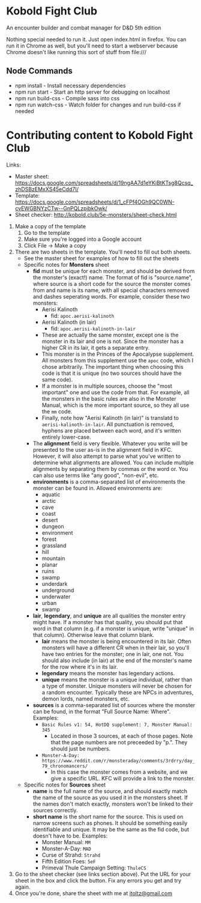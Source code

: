 Kobold Fight Club
=================

An encounter builder and combat manager for D&D 5th edition

Nothing special needed to run it. Just open index.html in firefox. You can run it in Chrome as well, but you'll need to start a webserver because Chrome doesn't like running this sort of stuff from file:///

## Node Commands
- npm install - Install necessary dependencies
- npm run start - Start an http server for debugging on localhost
- npm run build-css - Compile sass into css
- npm run watch-css - Watch folder for changes and run build-css if needed

# Contributing content to Kobold Fight Club

Links:
* Master sheet: https://docs.google.com/spreadsheets/d/19ngAA7d1eYKiBtKTsg8Qcsq_zhDSBzEMxXS45eCdd7I/
* Template: https://docs.google.com/spreadsheets/d/1_cFPf4OGh9QC0WN-cvEWGBNYzCTw--GnPQLzpibkOwk/
* Sheet checker: http://kobold.club/5e-monsters/sheet-check.html

1. Make a copy of the template
	1. Go to the template
	2. Make sure you're logged into a Google account
	3. Click File -> Make a copy
2. There are two sheets in the template. You'll need to fill out both sheets.
	* See the master sheet for examples of how to fill out the sheets
	* Specific notes for **Monsters** sheet
		* **fid** must be unique for each monster, and should be derived from the monster's (exact!) name. The format of fid is "source.name", where source is a short code for the source the monster comes from and name is its name, with all special characters removed and dashes seperating words. For example, consider these two monsters:
			* Aerisi Kalinoth
				* fid: `apoc.aerisi-kalinoth`
			* Aerisi Kalinoth (in lair)
				* fid: `apoc.aerisi-kalinoth-in-lair`
			* These are actually the same monster, except one is the monster in its lair and one is not. Since the monster has a higher CR in its lair, it gets a separate entry.
			* This monster is in the Princes of the Apocalypse supplement. All monsters from this supplement use the `apoc` code, which I chose arbitrarily. The important thing when choosing this code is that it is unique (no two sources should have the same code).
			* If a monster is in multiple sources, choose the "most important" one and use the code from that. For example, all the monsters in the basic rules are also in the Monster Manual, which is the more important source, so they all use the `mm` code.
			* Finally, note how "Aerisi Kalinoth (in lair)" is translatd to `aerisi-kalinoth-in-lair`. All punctuation is removed, hyphens are placed between each word, and it's written entirely lower-case.
		* The **alignment** field is very flexible. Whatever you write will be presented to the user as-is in the alignment field in KFC. However, it will also attempt to parse what you've written to determine what alignments are allowed. You can include multiple alignments by separating them by commas or the word or. You can also use terms like "any good", "non-evil", etc.
		* **environments** is a comma-separated list of environments the monster can be found in. Allowed environments are:
			* aquatic
			* arctic
			* cave
			* coast
			* desert
			* dungeon
			* environment
			* forest
			* grassland
			* hill
			* mountain
			* planar
			* ruins
			* swamp
			* underdark
			* underground
			* underwater
			* urban
			* swamp
		* **lair**, **legendary**, and **unique** are all qualities the monster entry might have. If a monster has that quality, you should put that word in that column (e.g. if a monster is unique, write "unique" in that column). Otherwise leave that column blank.
			* **lair** means the monster is being encountered in its lair. Often monsters will have a different CR when in their lair, so you'll have two entries for the monster; one in lair, one not. You should also include (in lair) at the end of the monster's name for the row where it's in its lair.
			* **legendary** means the monster has legendary actions.
			* **unique** means the monster is a unique individual, rather than a type of monster. Unique monsters will never be chosen for a random encounter. Typically these are NPCs in adventures, demon lords, named monsters, etc.
		* **sources** is a comma-separated list of sources where the monster can be found, in the format "Full Source Name: Where". Examples:
			* `Basic Rules v1: 54, HotDQ supplement: 7, Monster Manual: 345`
				* Located in those 3 sources, at each of those pages. Note that the page numbers are not preceeded by "p.". They should just be numbers.
			* `Monster-A-Day: https://www.reddit.com/r/monsteraday/comments/3rdrry/day_79_chronomancers/`
				* In this case the monster comes from a website, and we give a specific URL. KFC will provide a link to the monster.
	* Specific notes for **Sources** sheet
		* **name** is the full name of the source, and should exactly match the name of the source as you used it in the monsters sheet. If the names don't match exactly, monsters won't be linked to their sources correctly.
		* **short name** is the short name for the source. This is used on narrow screens such as phones. It should be something easily identifiable and unique. It may be the same as the fid code, but doesn't have to be. Examples:
			* Monster Manual: `MM`
			* Monster-A-Day: `MAD`
			* Curse of Strahd: `Strahd`
			* Fifth Edition Foes: `5eF`
			* Primeval Thule Campaign Setting: `ThuleCS`
3. Go to the sheet checker (see links section above). Put the URL for your sheet in the box and click the button. Fix any errors you get and try again.
4. Once you're done, share the sheet with me at itoltz@gmail.com
